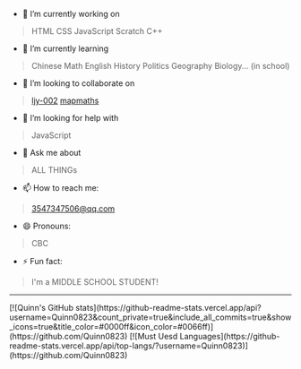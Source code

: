 - 🔭 I’m currently working on 
>HTML
>CSS
>JavaScript
>Scratch
>C++
- 🌱 I’m currently learning
>Chinese
>Math
>English
>History
>Politics
>Geography
>Biology... (in school)
- 👯 I’m looking to collaborate on
>[ljy-002](https://github.com/ljy-002)
>[mapmaths](https://github.com/MapMaths)
- 🤔 I’m looking for help with
>JavaScript
- 💬 Ask me about
>ALL THINGs
- 📫 How to reach me: 
>3547347506@qq.com
- 😄 Pronouns: 
>CBC
- ⚡ Fun fact: 
>I'm a MIDDLE SCHOOL STUDENT!
<hr>
[![Quinn's GitHub stats](https://github-readme-stats.vercel.app/api?username=Quinn0823&count_private=true&include_all_commits=true&show_icons=true&title_color=#0000ff&icon_color=#0066ff)](https://github.com/Quinn0823)
[![Must Uesd Languages](https://github-readme-stats.vercel.app/api/top-langs/?username=Quinn0823)](https://github.com/Quinn0823)

<!--
### Hi there 👋
- 🔭 I’m currently working on ...
- 🌱 I’m currently learning ...
- 👯 I’m looking to collaborate on ...
- 🤔 I’m looking for help with ...
- 💬 Ask me about ...
- 📫 How to reach me: ...
- 😄 Pronouns: ...
- ⚡ Fun fact: ...
-->